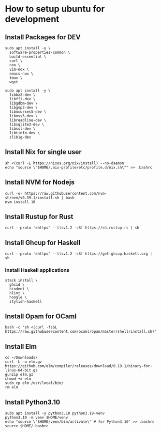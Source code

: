 # How to setup ubuntu for development

## Install Packages for DEV
```
sudo apt install -y \
  software-properties-common \
  build-essential \
  curl \
  nnn \
  vim-nox \
  emacs-nox \
  tmux \ 
  wget
  
sudo apt install -y \
  libbz2-dev \
  libffi-dev \
  libgdbm-dev \
  libgmp3-dev \
  libncurses5-dev \
  libnss3-dev \
  libreadline-dev \
  libsqlite3-dev \
  libssl-dev \
  libtinfo-dev \
  zlib1g-dev
```

## Install Nix for single user
```
sh <(curl -L https://nixos.org/nix/install) --no-daemon
echo "source \"$HOME/.nix-profile/etc/profile.d/nix.sh\"" >> .bashrc
```

## Install NVM for Nodejs
```
curl -o- https://raw.githubusercontent.com/nvm-sh/nvm/v0.39.1/install.sh | bash
nvm install 16
```

## Install Rustup for Rust
```
curl --proto '=https' --tlsv1.2 -sSf https://sh.rustup.rs | sh
```

## Install Ghcup for Haskell
```
curl --proto '=https' --tlsv1.2 -sSf https://get-ghcup.haskell.org | sh
```
### Install Haskell applications
```
stack install \
  ghcid \
  hindent \
  hlint \
  hoogle \
  stylish-haskell
```

## Install Opam for OCaml
```
bash -c "sh <(curl -fsSL https://raw.githubusercontent.com/ocaml/opam/master/shell/install.sh)"
```

## Install Elm
```
cd ~/Downloads/
curl -L -o elm.gz https://github.com/elm/compiler/releases/download/0.19.1/binary-for-linux-64-bit.gz
gunzip elm.gz
chmod +x elm
sudo cp elm /usr/local/bin/
rm elm
```

## Install Python3.10
```
sudo apt install -y python3.10 python3.10-venv
python3.10 -m venv $HOME/venv
echo "source \"$HOME/venv/bin/activate\" # for Python3.10" >> .bashrc
source $HOME/.bashrc
```

